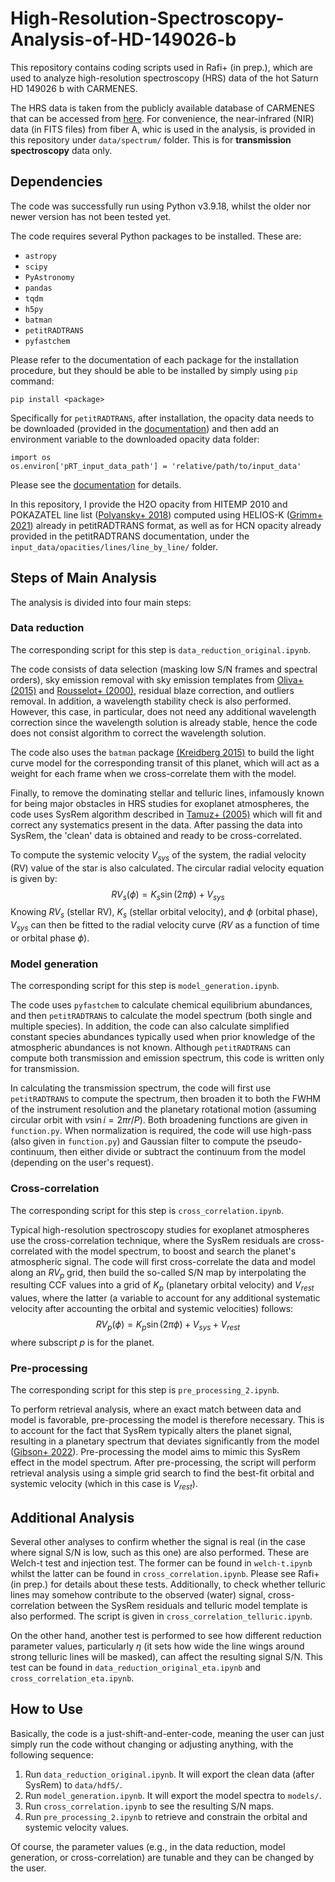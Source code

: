 # High-Resolution-Spectroscopy-Analysis-of-HD-149026-b
This repository contains coding scripts used in Rafi+ (in prep.), which are used to analyze high-resolution spectroscopy (HRS) data of the hot Saturn HD 149026 b with CARMENES.

The HRS data is taken from the publicly available database of CARMENES that can be accessed from [here](http://caha.sdc.cab.inta-csic.es/calto/jsp/searchform.jsp). For convenience, the near-infrared (NIR) data (in FITS files) from fiber A, whic is used in the analysis, is provided in this repository under `data/spectrum/` folder. This is for **transmission spectroscopy** data only.

## Dependencies

The code was successfully run using Python v3.9.18, whilst the older nor newer version has not been tested yet.

The code requires several Python packages to be installed. These are:
- `astropy`
- `scipy`
- `PyAstronomy`
- `pandas`
- `tqdm`
- `h5py`
- `batman`
- `petitRADTRANS`
- `pyfastchem`

Please refer to the documentation of each package for the installation procedure, but they should be able to be installed by simply using `pip` command:
```
pip install <package>
```

Specifically for `petitRADTRANS`, after installation, the opacity data needs to be downloaded (provided in the [documentation](https://petitradtrans.readthedocs.io/en/latest/content/installation.html)) and then add an environment variable to the downloaded opacity data folder:
```
import os
os.environ['pRT_input_data_path'] = 'relative/path/to/input_data'
```

Please see the [documentation](https://petitradtrans.readthedocs.io/en/latest/content/installation.html) for details. 

In this repository, I provide the H2O opacity from HITEMP 2010 and POKAZATEL line list ([Polyansky+ 2018](https://ui.adsabs.harvard.edu/abs/2018MNRAS.480.2597P/abstract)) computed using HELIOS-K ([Grimm+ 2021](https://ui.adsabs.harvard.edu/abs/2021ApJS..253...30G/abstract)) already in petitRADTRANS format, as well as for HCN opacity already provided in the petitRADTRANS documentation, under the `input_data/opacities/lines/line_by_line/` folder.

## Steps of Main Analysis

The analysis is divided into four main steps:

### Data reduction

The corresponding script for this step is `data_reduction_original.ipynb`. 

The code consists of data selection (masking low S/N frames and spectral orders), sky emission removal with sky emission templates from [Oliva+ (2015)](https://ui.adsabs.harvard.edu/abs/2015A%26A...581A..47O/abstract) and [Rousselot+ (2000)](https://ui.adsabs.harvard.edu/abs/2000A%26A...354.1134R/abstract), residual blaze correction, and outliers removal. In addition, a wavelength stability check is also performed. However, this case, in particular, does not need any additional wavelength correction since the wavelength solution is already stable, hence the code does not consist algorithm to correct the wavelength solution.

The code also uses the `batman` package [(Kreidberg 2015)](https://ui.adsabs.harvard.edu/abs/2015PASP..127.1161K/abstract) to build the light curve model for the corresponding transit of this planet, which will act as a weight for each frame when we cross-correlate them with the model.

Finally, to remove the dominating stellar and telluric lines, infamously known for being major obstacles in HRS studies for exoplanet atmospheres, the code uses SysRem algorithm described in [Tamuz+ (2005)](https://ui.adsabs.harvard.edu/abs/2005MNRAS.356.1466T/abstract) which will fit and correct any systematics present in the data. After passing the data into SysRem, the 'clean' data is obtained and ready to be cross-correlated.

To compute the systemic velocity $V_{sys}$ of the system, the radial velocity (RV) value of the star is also calculated. The circular radial velocity equation is given by:
$$RV_s(\phi)=K_s\sin(2\pi\phi)+V_{sys}$$
Knowing $RV_s$ (stellar RV), $K_s$ (stellar orbital velocity), and $\phi$ (orbital phase), $V_{sys}$ can then be fitted to the radial velocity curve ($RV$ as a function of time or orbital phase $\phi$).

### Model generation

The corresponding script for this step is `model_generation.ipynb`. 

The code uses `pyfastchem` to calculate chemical equilibrium abundances, and then `petitRADTRANS` to calculate the model spectrum (both single and multiple species). In addition, the code can also calculate simplified constant species abundances typically used when prior knowledge of the atmospheric abundances is not known. Although `petitRADTRANS` can compute both transmission and emission spectrum, this code is written only for transmission.

In calculating the transmission spectrum, the code will first use `petitRADTRANS` to compute the spectrum, then broaden it to both the FWHM of the instrument resolution and the planetary rotational motion (assuming circular orbit with $v\sin{i}=2\pi r/P$). Both broadening functions are given in `function.py`. When normalization is required, the code will use high-pass (also given in `function.py`) and Gaussian filter to compute the pseudo-continuum, then either divide or subtract the continuum from the model (depending on the user's request).

### Cross-correlation
The corresponding script for this step is `cross_correlation.ipynb`.

Typical high-resolution spectroscopy studies for exoplanet atmospheres use the cross-correlation technique, where the SysRem residuals are cross-correlated with the model spectrum, to boost and search the planet's atmospheric signal. The code will first cross-correlate the data and model along an $RV_p$ grid, then build the so-called S/N map by interpolating the resulting CCF values into a grid of $K_p$ (planetary orbital velocity) and $V_{rest}$ values, where the latter (a variable to account for any additional systematic velocity after accounting the orbital and systemic velocities) follows:
$$RV_p(\phi)=K_p\sin(2\pi\phi)+V_{sys}+V_{rest}$$
where subscript $p$ is for the planet. 

### Pre-processing

The corresponding script for this step is `pre_processing_2.ipynb`.

To perform retrieval analysis, where an exact match between data and model is favorable, pre-processing the model is therefore necessary. This is to account for the fact that SysRem typically alters the planet signal, resulting in a planetary spectrum that deviates significantly from the model ([Gibson+ 2022](https://academic.oup.com/mnras/article/512/3/4618/6510825)). Pre-processing the model aims to mimic this SysRem effect in the model spectrum. After pre-processing, the script will perform retrieval analysis using a simple grid search to find the best-fit orbital and systemic velocity (which in this case is $V_{rest}$).

## Additional Analysis

Several other analyses to confirm whether the signal is real (in the case where signal S/N is low, such as this one) are also performed. These are Welch-t test and injection test. The former can be found in `welch-t.ipynb` whilst the latter can be found in `cross_correlation.ipynb`. Please see Rafi+ (in prep.) for details about these tests. Additionally, to check whether telluric lines may somehow contribute to the observed (water) signal, cross-correlation between the SysRem residuals and telluric model template is also performed. The script is given in `cross_correlation_telluric.ipynb`.

On the other hand, another test is performed to see how different reduction parameter values, particularly $\eta$ (it sets how wide the line wings around strong telluric lines will be masked), can affect the resulting signal S/N. This test can be found in `data_reduction_original_eta.ipynb` and `cross_correlation_eta.ipynb`.

## How to Use

Basically, the code is a just-shift-and-enter-code, meaning the user can just simply run the code without changing or adjusting anything, with the following sequence: 
1. Run `data_reduction_original.ipynb`. It will export the clean data (after SysRem) to `data/hdf5/`.
2. Run `model_generation.ipynb`. It will export the model spectra to `models/`.
3. Run `cross_correlation.ipynb` to see the resulting S/N maps.
4. Run `pre_processing_2.ipynb` to retrieve and constrain the orbital and systemic velocity values.

Of course, the parameter values (e.g., in the data reduction, model generation, or cross-correlation) are tunable and they can be changed by the user.


